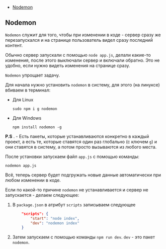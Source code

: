 - [Nodemon](#nodemon)

## Nodemon

`Nodemon` служит для того, чтобы при изменении в коде - сервер сразу же перезапускался и на странице пользователь видел сразу последний контент.

Обычно сервер запускали с помощью `node app.js`, делали какие-то изменения, после этого выключали сервер и включали обратно. Это не удобно, если нужно видеть изменения на странице сразу. 

`Nodemon` упрощает задачу.

Для начала нужно установить `nodemon` в систему, для этого (на линуксе) вбиваем в терминал:

* Для Linux
    ```
    sudo npm i g nodemon
    ```
* Для Windows
    ```
    npm install nodemon -g
    ```

**P.S** . - Есть пакеты, которые устанавливаются конкретно в каждый проект, а есть те, которые ставятся один раз глобально (с ключем `g`) и они ставятся в систему, а потом просто вызываются из любого места.

После установки запускаем файл `app.js` с помощью команды:

```
nodemon app.js
```

Всё, теперь сервер будет подгружать новые данные автоматически при любом изменении в коде.

Если по какой-то причине `nodemon` не устанавливается и сервер не запускается - делаем следующее:

1. В `package.json` в атрибут `scripts` записываем следующее
    ```json
        "scripts": {
            "start": "node index",
            "dev": "nodemon index"
        }
    ```

2. Затем запускаем с помощью команды `npm run dev`. `dev` - это пакет `nodemon`.


